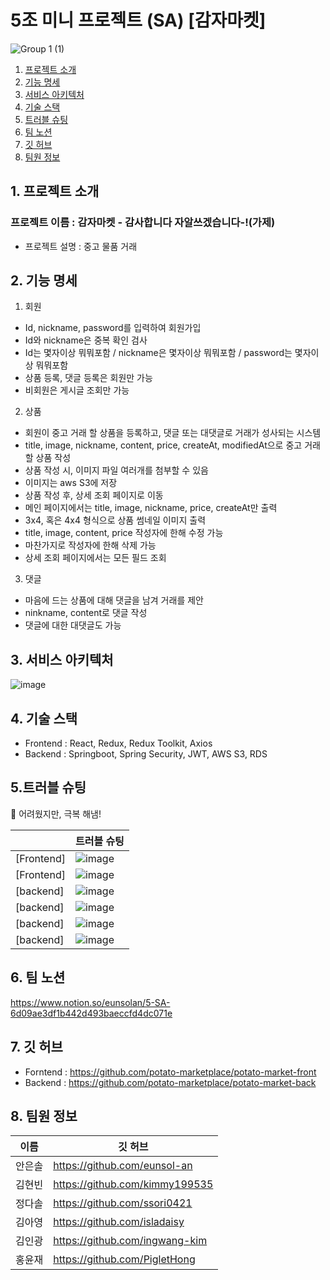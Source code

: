 # 5조 미니 프로젝트 (SA) [감자마켓] #
![Group 1 (1)](https://user-images.githubusercontent.com/117730606/209360870-19c8ba6d-f26c-41ed-9698-ffbd49efbb33.png)




1. [프로젝트 소개](#1-프로젝트-소개)
2. [기능 명세](#2-주요-기능)
3. [서비스 아키텍처](#3-서비스-아키텍쳐)
4. [기술 스택](#4-기술-스택)
5. [트러블 슈팅](#5-트러블-슈팅)
6. [팀 노션](#6-팀-노션)
7. [깃 허브](#7-깃-허브)
8. [팀원 정보](#8-팀원-정보)



## 1. 프로젝트 소개
### 프로젝트 이름 : **감자마켓** - **감**사합니다 **자**알쓰겠습니다-!(가제)
- 프로젝트 설명 : 중고 물품 거래

## 2. 기능 명세

1. 회원

- Id, nickname, password를 입력하여 회원가입
- Id와 nickname은 중복 확인 검사
- Id는 몇자이상 뭐뭐포함 / nickname은 몇자이상 뭐뭐포함 / password는 몇자이상 뭐뭐포함
- 상품 등록, 댓글 등록은 회원만 가능
- 비회원은 게시글 조회만 가능

2. 상품

- 회원이 중고 거래 할 상품을 등록하고, 댓글 또는 대댓글로 거래가 성사되는 시스템
- title, image, nickname, content, price, createAt, modifiedAt으로 중고 거래 할 상품 작성
- 상품 작성 시, 이미지 파일 여러개를 첨부할 수 있음
- 이미지는 aws S3에 저장
- 상품 작성 후, 상세 조회 페이지로 이동
- 메인 페이지에서는 title, image, nickname, price, createAt만 출력
- 3x4, 혹은 4x4 형식으로 상품 썸네일 이미지 출력
- title, image, content, price 작성자에 한해 수정 가능
- 마찬가지로 작성자에 한해 삭제 가능
- 상세 조회 페이지에서는 모든 필드 조회

3. 댓글

- 마음에 드는 상품에 대해 댓글을 남겨 거래를 제안
- ninkname, content로 댓글 작성
- 댓글에 대한 대댓글도 가능


## 3. 서비스 아키텍처
![image](https://user-images.githubusercontent.com/117730606/209357235-53285c3c-d4bc-46e9-be8e-b457ddc91747.png)

## 4. 기술 스택
- Frontend : React, Redux, Redux Toolkit, Axios
- Backend  : Springboot, Spring Security, JWT, AWS S3, RDS

## 5.트러블 슈팅

💪 어려웠지만, 극복 해냄!


  |   | 트러블 슈팅 |
|--|--|
| [Frontend] | ![image](https://user-images.githubusercontent.com/117730606/209359166-dbd1631b-f690-4e98-b963-722e74ef5e19.png) |
| [Frontend] | ![image](https://user-images.githubusercontent.com/117730606/209359236-ac066a00-7794-4ce5-b0ef-4a93fcf2700c.png) |
| [backend] | ![image](https://user-images.githubusercontent.com/117730606/209359434-4820d2c2-2054-4ab7-8a4c-a26af42a30fc.png) |
| [backend] | ![image](https://user-images.githubusercontent.com/117730606/209359503-0296a166-d9e5-45f6-8c18-ed2ede3482f4.png) |
| [backend] | ![image](https://user-images.githubusercontent.com/117730606/209359566-bfea7d54-291a-418b-b67c-945a76a93469.png) |
| [backend] | ![image](https://user-images.githubusercontent.com/117730606/209359601-419d501b-dc06-4b17-8e84-2d68bca06bbf.png) |


## 6. 팀 노션
https://www.notion.so/eunsolan/5-SA-6d09ae3df1b442d493baeccfd4dc071e

## 7. 깃 허브
- Forntend : https://github.com/potato-marketplace/potato-market-front
- Backend : https://github.com/potato-marketplace/potato-market-back


## 8. 팀원 정보
| 이름 | 깃 허브 |
|--|--|
| 안은솔 | https://github.com/eunsol-an |
| 김현빈 | https://github.com/kimmy199535 |
| 정다솔 | https://github.com/ssori0421 |
| 김아영 | https://github.com/isladaisy |
| 김인광 | https://github.com/ingwang-kim |
| 홍윤재 | https://github.com/PigletHong |




